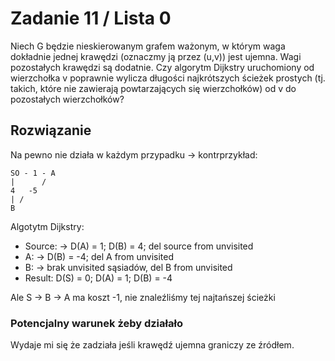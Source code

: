 # Zadanie 11 / Lista 0

Niech G będzie nieskierowanym grafem ważonym, w którym waga dokładnie jednej krawędzi (oznaczmy ją przez (u,v)) jest ujemna. Wagi pozostałych krawędzi są dodatnie. Czy algorytm Dijkstry uruchomiony od wierzchołka v poprawnie wylicza długości najkrótszych ścieżek prostych (tj. takich, które nie zawierają powtarzających się wierzchołków) od v do pozostałych wierzchołków?

## Rozwiązanie

Na pewno nie działa w każdym przypadku -> kontrprzykład:

```
SO - 1 - A
|      /
4   -5 
| /
B
```
Algotytm Dijkstry:
- Source: -> D(A) = 1; D(B) = 4; del source from unvisited
- A: -> D(B) = -4; del A from unvisited
- B: -> brak unvisited sąsiadów, del B from unvisited
- Result: D(S) = 0; D(A) = 1; D(B) = -4

Ale S -> B -> A ma koszt -1, nie znaleźliśmy tej najtańszej ścieżki


### Potencjalny warunek żeby działało

Wydaje mi się że zadziała jeśli krawędź ujemna graniczy ze źródłem.